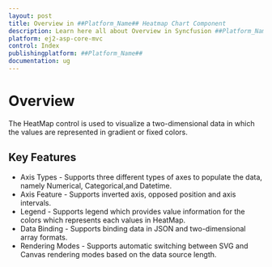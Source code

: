 ```yaml
---
layout: post
title: Overview in ##Platform_Name## Heatmap Chart Component
description: Learn here all about Overview in Syncfusion ##Platform_Name## Heatmap Chart component of Syncfusion Essential JS 2 and more.
platform: ej2-asp-core-mvc
control: Index
publishingplatform: ##Platform_Name##
documentation: ug
---
```



# Overview

The HeatMap control is used to visualize a two-dimensional data in which the values are represented in gradient or fixed colors.

## Key Features

* Axis Types  - Supports three different types of axes to populate the data, namely Numerical, Categorical,and Datetime.
* Axis Feature  - Supports inverted axis, opposed position and axis intervals.
* Legend - Supports legend which provides value information for the colors which represents each values in HeatMap.
* Data Binding - Supports binding data in JSON and two-dimensional array formats.
* Rendering Modes - Supports automatic switching between SVG and Canvas rendering modes based on the data source length.